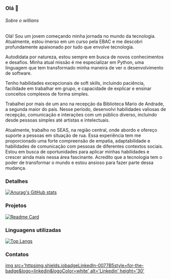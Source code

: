 ### Olá 👋


###### Sobre o willians
Olá! Sou um jovem começando minha jornada no mundo da tecnologia. Atualmente, estou imerso em um curso pela EBAC e me descobri profundamente apaixonado por tudo que envolve tecnologia. 

 Autodidata por natureza, estou sempre em busca de novos conhecimentos e desafios. Minha atual missão é me especializar em Python, uma linguagem que tem transformado minha maneira de ver o desenvolvimento de software.

 Tenho habilidades excepcionais de soft skills, incluindo paciência, facilidade em trabalhar em grupo, e capacidade de explicar e ensinar conceitos complexos de forma simples.

 Trabalhei por mais de um ano na recepção da Biblioteca Mario de Andrade, a segunda maior do país. Nesse período, desenvolvi habilidades valiosas de recepção, comunicação e interações com um público diverso, incluindo desde pessoas simples até artistas e intelectuais.

 Atualmente, trabalho no SEAS, na região central, onde abordo e ofereço suporte a pessoas em situação de rua. Essa experiência tem me proporcionado uma forte compreensão de empatia, adaptabilidade e habilidades de comunicação com pessoas de diferentes contextos sociais.
 Estou em busca de oportunidades para aplicar minhas habilidades e crescer ainda mais nessa área fascinante. Acredito que a tecnologia tem o poder de transformar o mundo e estou ansioso para fazer parte dessa mudança.

### Detalhes

[![Anurag's GitHub stats](httpsgithub-readme-stats.vercel.appapiusername=williansMT&show_icons=true&theme=dark)](httpsgithub.comanuraghazragithub-readme-stats)

### Projetos

[![Readme Card](httpsgithub-readme-stats.vercel.appapipinusername=williansMT&repo=variavel&theme=dark)](httpsgithub.comanuraghazragithub-readme-stats)

### Linguagens utilizadas

[![Top Langs](httpsgithub-readme-stats.vercel.appapitop-langsusername=williansMT&layout=compact)](httpsgithub.comanuraghazragithub-readme-stats)


### Contatos

[img src='httpsimg.shields.iobadgeLinkedIn-0077B5style=for-the-badge&logo=linkedin&logoColor=white' alt='Linkedin' height='30'](https://www.linkedin.com/in/willians-martins-329350329/)
